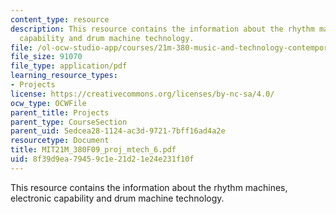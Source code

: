 ```yaml
---
content_type: resource
description: This resource contains the information about the rhythm machines, electronic
  capability and drum machine technology.
file: /ol-ocw-studio-app/courses/21m-380-music-and-technology-contemporary-history-and-aesthetics-fall-2009/8f39d9ea79459c1e21d21e24e231f10f_MIT21M_380F09_proj_mtech_6.pdf
file_size: 91070
file_type: application/pdf
learning_resource_types:
- Projects
license: https://creativecommons.org/licenses/by-nc-sa/4.0/
ocw_type: OCWFile
parent_title: Projects
parent_type: CourseSection
parent_uid: 5edcea28-1124-ac3d-9721-7bff16ad4a2e
resourcetype: Document
title: MIT21M_380F09_proj_mtech_6.pdf
uid: 8f39d9ea-7945-9c1e-21d2-1e24e231f10f
---
```

This resource contains the information about the rhythm machines, electronic capability and drum machine technology.